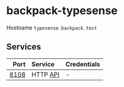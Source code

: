 # backpack-typesense

Hostname `typesense.backpack.test`

## Services

| Port | Service | Credentials
| ---: | :------ | :----------
| [8108](http://typesense.backpack.test:8108) | HTTP [API](https://typesense.org/docs/0.17.0/api/) | -
